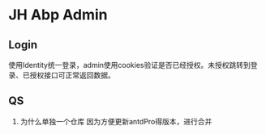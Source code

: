 # JH Abp Admin

## Login

使用Identity统一登录，admin使用cookies验证是否已经授权。未授权跳转到登录、已授权接口可正常返回数据。  

## QS

1. 为什么单独一个仓库
因为方便更新antdPro得版本，进行合并

